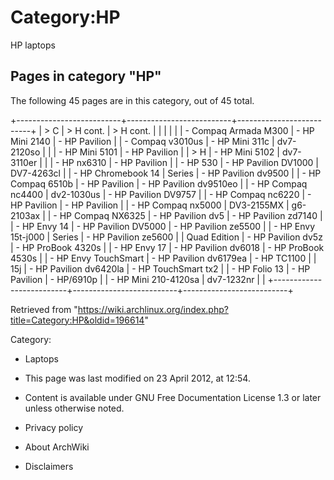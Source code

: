 Category:HP
===========

HP laptops

Pages in category "HP"
----------------------

The following 45 pages are in this category, out of 45 total.

+--------------------------+--------------------------+--------------------------+
| > C                      | > H cont.                | > H cont.                |
|                          |                          |                          |
| -   Compaq Armada M300   | -   HP Mini 2140         | -   HP Pavilion          |
| -   Compaq v3010us       | -   HP Mini 311c         |     dv7-2120so           |
|                          | -   HP Mini 5101         | -   HP Pavilion          |
| > H                      | -   HP Mini 5102         |     dv7-3110er           |
|                          | -   HP nx6310            | -   HP Pavilion          |
| -   HP 530               | -   HP Pavilion DV1000   |     DV7-4263cl           |
| -   HP Chromebook 14     |     Series               | -   HP Pavilion dv9500   |
| -   HP Compaq 6510b      | -   HP Pavilion          | -   HP Pavilion dv9510eo |
| -   HP Compaq nc4400     |     dv2-1030us           | -   HP Pavilion DV9757   |
| -   HP Compaq nc6220     | -   HP Pavilion          | -   HP Pavilion          |
| -   HP Compaq nx5000     |     DV3-2155MX           |     g6-2103ax            |
| -   HP Compaq NX6325     | -   HP Pavilion dv5      | -   HP Pavilion zd7140   |
| -   HP Envy 14           | -   HP Pavilion DV5000   | -   HP Pavilion ze5500   |
| -   HP Envy 15t-j000     |     Series               | -   HP Pavilion ze5600   |
|     Quad Edition         | -   HP Pavilion dv5z     | -   HP ProBook 4320s     |
| -   HP Envy 17           | -   HP Pavilion dv6018   | -   HP ProBook 4530s     |
| -   HP Envy TouchSmart   | -   HP Pavilion dv6179ea | -   HP TC1100            |
|     15j                  | -   HP Pavilion dv6420la | -   HP TouchSmart tx2    |
| -   HP Folio 13          | -   HP Pavilion          | -   HP/6910p             |
| -   HP Mini 210-4120sa   |     dv7-1232nr           |                          |
+--------------------------+--------------------------+--------------------------+

Retrieved from
"https://wiki.archlinux.org/index.php?title=Category:HP&oldid=196614"

Category:

-   Laptops

-   This page was last modified on 23 April 2012, at 12:54.
-   Content is available under GNU Free Documentation License 1.3 or
    later unless otherwise noted.
-   Privacy policy
-   About ArchWiki
-   Disclaimers
